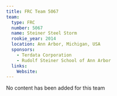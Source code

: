```yaml
---
title: FRC Team 5067
team:
  type: FRC
  number: 5067
  name: Steiner Steel Storm
  rookie_year: 2014
  location: Ann Arbor, Michigan, USA
  sponsors:
    - Terdata Corporation
    - Rudolf Steiner School of Ann Arbor
  links:
    Website: 
---
```

No content has been added for this team